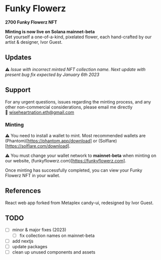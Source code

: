 # Funky Flowerz

**2700 Funky Flowerz NFT**

**Minting is now live on Solana mainnet-beta**</br>
Get yourself a one-of-a-kind, pixelated flower, each hand-crafted by our artist & designer, Ivor Guest.

## Updates

:warning: _Issue with incorrect minted NFT collection name. Next update with present bug fix expected by January 6th 2023_

## Support

For any urgent questions, issues regarding the minting process, and any other non-commercial considerations, please email me directly</br>
:e-mail: wiseheartnation.eth@gmail.com

### Minting

:warning: You need to install a wallet to mint. Most recommended wallets are (Phantom)[https://phantom.app/download] or (Solflare)[https://solflare.com/download].

:warning: You must change your wallet network to **mainnet-beta** when minting on our website, (funkyflowerz.com)[https://funkyflowerz.com].

Once minting has successfully completed, you can view your Funky Flowerz NFT in your wallet.

## References

React web app forked from Metaplex candy-ui, redesigned by Ivor Guest.

## TODO

- [ ] minor & major fixes (2023)
  - [ ] fix collection names on mainnet-beta
- [ ] add nextjs
- [ ] update packages
- [ ] clean up unused components and assets
